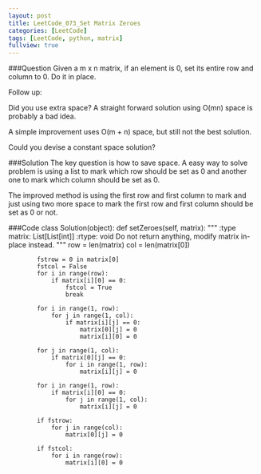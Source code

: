 ```yaml
---
layout: post
title: LeetCode_073_Set Matrix Zeroes 
categories: [LeetCode]
tags: [LeetCode, python, matrix]
fullview: true
---
```

###Question
Given a m x n matrix, if an element is 0, set its entire row and column to 0. Do it in place.

Follow up:

Did you use extra space?
A straight forward solution using O(mn) space is probably a bad idea.

A simple improvement uses O(m + n) space, but still not the best solution.

Could you devise a constant space solution?

###Solution
The key question is how to save space.
A easy way to solve problem is using a list to mark which row should be set as 0 and another one to mark which column should be set as 0.

The improved method is using the first row and first column to mark and just using two more space to mark the first row and first column should be set as 0 or not.


###Code
	class Solution(object):
	    def setZeroes(self, matrix):
	        """
	        :type matrix: List[List[int]]
	        :rtype: void Do not return anything, modify matrix in-place instead.
	        """
	        row = len(matrix)
	        col = len(matrix[0])

	        fstrow = 0 in matrix[0]
	        fstcol = False
	        for i in range(row):
	        	if matrix[i][0] == 0:
	        		fstcol = True
	        		break

	        for i in range(1, row):
	        	for j in range(1, col):
	        		if matrix[i][j] == 0:
	        			matrix[0][j] = 0
	        			matrix[i][0] = 0

	        for j in range(1, col):
	        	if matrix[0][j] == 0:
	        		for i in range(1, row):
	        			matrix[i][j] = 0

	        for i in range(1, row):
	        	if matrix[i][0] == 0:
	        		for j in range(1, col):
	        			matrix[i][j] = 0

	        if fstrow:
	        	for j in range(col):
	        		matrix[0][j] = 0

	        if fstcol:
	        	for i in range(row):
	        		matrix[i][0] = 0
